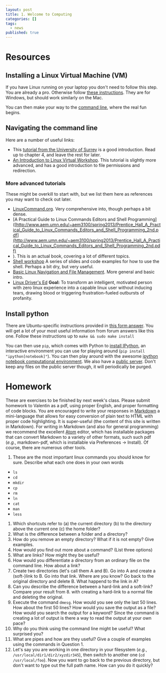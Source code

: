```yaml
---
layout: post
title: 1. Welcome to Computing
categories: []
tags:
  - news
published: true
---
```


# Resources

## Installing a Linux Virtual Machine (VM)
If you have Linux running on your laptop you don't need to follow this step. You are already a pro. Otherwise follow [these instructions](http://www.wikihow.com/Install-Ubuntu-on-VirtualBox). They are for Windows, but should work similarly on the Mac.

You can then make your way to the [command line](https://help.ubuntu.com/community/UsingTheTerminal), where the real fun begins.

## Navigating the command line
Here are a number of useful links:
- This [tutorial from the University of Surrey](http://www.ee.surrey.ac.uk/Teaching/Unix/) is a good introduction. Read up to chapter 4, and leave the rest for later.
- [An Introduction to Linux Virtual Workshop](https://cvw.cac.cornell.edu/Linux/default). This tutorial is slightly more advanced, and has a good introduction to file permissions and redirection.

### More advanced tutorials
These might be overkill to start with, but we list them here as references you may want to check out later.
- [LinuxCommand.org](http://linuxcommand.org/lc3_learning_the_shell.php). Very comprehensive into, though perhaps a bit dense.
- [A Practical Guide to Linux Commands Editors and Shell Programming]([http://www.aem.umn.edu/~aem3100/spring2013/Prentice_Hall_A_Practical_Guide_to_Linux_Commands_Editors_and_Shell_Programming_2nd.pdf](http://www.aem.umn.edu/~aem3100/spring2013/Prentice_Hall_A_Practical_Guide_to_Linux_Commands_Editors_and_Shell_Programming_2nd.pdf)
- ). This is an actual book, covering a lot of different topics.
- [Shell workshop](http://www.pehjota.net/guides/shell-workshop/) A series of slides and code examples for how to use the shell. Perhaps a bit dry, but very useful.
- [Basic Linux Navigation and File Management](https://www.digitalocean.com/community/tutorials/basic-linux-navigation-and-file-management). More general and basic intro.
- [Linux Driver's Ed](http://www.physics.smu.edu/coan/linux/index.html) **Goal:** To transform an intelligent, motivated person with zero linux experience into a capable linux user without inducing tears, drawing blood or triggering frustration-fueled outbursts of profanity.

## Install python
There are Ubuntu-specific instructions provided in [this form answer](http://askubuntu.com/questions/244544/how-do-i-install-python-3-3). You will get a lot of your most useful information from forum answers like this one. Follow these instructions up to `make && sudo make install`

You can then use `pip`, which comes with Python to [install IPython](http://ipython.org/install.html), an interactive environment you can use for playing around (`pip install "ipython[notebook]"`). You can then play around with the awesome [ipython notebook computational environment](http://ipython.org/notebook.html). We also have a [public server](http://ipython.oist.jp:8888). Don't keep any files on the public server though, it will periodically be purged.

# Homework
These are exercises to be finished by next week's class. Please submit homework to Valentin as a pdf, using proper English, and proper formatting of code blocks. You are encouraged to write your responses in [Markdown](http://daringfireball.net/projects/markdown/syntax) a mini-language that allows for easy conversion of plain text to HTML with proper code highlighting. It is super-useful (the content of this site is written in Markdown). For writing in Markdown (and also for general programming) we recommend the excellent [Atom](https://atom.io) editor, which has installable packages that can convert Markdown to a variety of other formats, such such pdf (_e.g._, markdown-pdf, which is installable via Preferences -> Install). Of course, there are numerous other tools.

1. These are the most important linux commands you should know for sure. Describe what each one does in your own words
  - `ls`
  - `cd`
  - `mkdir`
  - `cp`
  - `rm`
  - `ln`
  - `cat`
  - `man`
  - `less`

1. Which shortcuts refer to (a) the current directory (b) to the directory above the current one (c) the home folder?
1. What is the difference between a folder and a directory?
2. How do you remove an empty directory? What if it is not empty? Give examples.
3. How would you find out more about a command? (List three options)
4. What are links? How might they be useful?
5. How would you differentiate a directory from an ordinary file on the command line. How about a link?
6. Create two directories (let's call them A and B). Go into A and create a (soft-)link to B. Go into that link. Where are you know? Go back to the original directory and delete B. What happend to the link in A?
7. Can you describe the difference between a hard-link and a soft-link? Compare your result from 8. with creating a hard-link to a normal file and deleting the original.
8. Execute the command `dmesg`. How would you see only the last 50 lines. How about the first 50 lines? How would you save the output as a file? How would you search the output for a keyword? Since the command is creating a lot of output is there a way to read the output at your own pace?
9. Why do you think using the command line might be useful? What surprised you?
10. What are pipes and how are they useful? Give a couple of examples using the commands in Question 1.
11. Let's say you are working in one directory in your filesystem (_e.g._, `/usr/local/dir1/dir2/xyzdir345`), then switch to another one (`cd /usr/local/foo`). Now you want to go back to the previous directory, but don't want to type out the full path name. How can you do it quickly?
